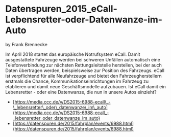# Datenspuren\_2015\_eCall-Lebensretter-oder-Datenwanze-im-Auto

by Frank Brennecke

Im April 2018 startet das europäische Notrufsystem eCall. Damit ausgestattete Fahrzeuge werden bei schweren Unfällen automatisch eine Telefonverbindung zur nächsten Rettungsleitstelle herstellen, bei der auch Daten übertragen werden, beispielsweise zur Position des Fahrzeugs. eCall ist verpflichtend für alle Neufahrzeuge und bietet den Fahrzeugherstellern erstmals die Chance, Kommunikationseinrichtungen im Fahrzeug zu etablieren und damit neue Geschäftsmodelle aufzubauen. Ist eCall damit ein Lebensretter - oder eine Datenwanze, die nun in unsere Autos einzieht?

* [https://media.ccc.de/v/DS2015-6988-ecall\_-\_lebensretter\_oder\_datenwanze\_im\_auto](https://media.ccc.de/v/DS2015-6988-ecall_-_lebensretter_oder_datenwanze_im_auto)
* [https://datenspuren.de/2015/fahrplan/events/6988.html](https://datenspuren.de/2015/fahrplan/events/6988.html)

